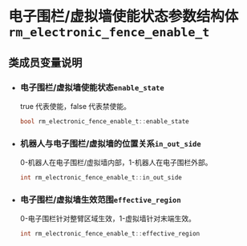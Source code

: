 # 电子围栏/虚拟墙使能状态参数结构体`rm_electronic_fence_enable_t`

## 类成员变量说明

- ### 电子围栏/虚拟墙使能状态`enable_state`

    true 代表使能，false 代表禁使能。

    ```C  
    bool rm_electronic_fence_enable_t::enable_state
    ```

- ### 机器人与电子围栏/虚拟墙的位置关系`in_out_side`

    0-机器人在电子围栏/虚拟墙内部，1-机器人在电子围栏外部。

    ```C  
    int rm_electronic_fence_enable_t::in_out_side
    ```

- ### 电子围栏/虚拟墙生效范围`effective_region`

    0-电子围栏针对整臂区域生效，1-虚拟墙针对末端生效。

    ```C  
    int rm_electronic_fence_enable_t::effective_region
    ```

